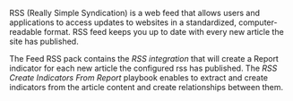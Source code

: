 RSS (Really Simple Syndication) is a web feed that allows users and applications to access updates to websites in a standardized, computer-readable format.
RSS feed keeps you up to date with every new article the site has published.

The Feed RSS pack contains the *RSS integration* that will create a Report indicator for each new article the configured rss has published. 
The *RSS Create Indicators From Report* playbook enables to extract and create indicators from the article content and create relationships between them. 

 


